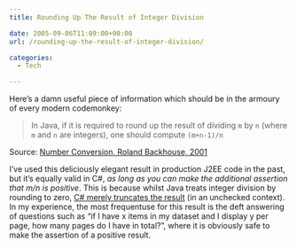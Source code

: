 ```yaml
---
title: Rounding Up The Result of Integer Division

date: 2005-09-06T11:09:00+00:00
url: /rounding-up-the-result-of-integer-division/

categories:
  - Tech

---
```

Here’s a damn useful piece of information which should be in the armoury of every modern codemonkey:

> In Java, if it is required to round up the result of dividing `m` by `n` (where `m` and `n` are integers), one should compute `(m+n-1)/n`

Source: [Number Conversion, Roland Backhouse, 2001](http://www.cs.nott.ac.uk/%7Ercb/G51MPC/slides/NumberLogic.pdf)

I’ve used this deliciously elegant result in production J2EE code in the past, but it’s equally valid in C#, _as long as you can make the additional assertion that m/n is positive_. This is because whilst Java treats integer division by rounding to zero, [C# merely truncates the result][1] (in an unchecked context). In my experience, the most frequentuse for this result is the deft answering of questions such as “if I have x items in my dataset and I display y per page, how many pages do I have in total?”, where it is obviously safe to make the assertion of a positive result.

 [1]: http://msdn2.microsoft.com/library/6a71f45d%28en-us,vs.80%29.aspx